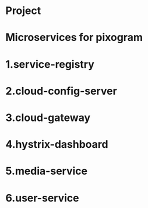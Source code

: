 # Project
# Microservices for pixogram
# 1.service-registry
# 2.cloud-config-server
# 3.cloud-gateway
# 4.hystrix-dashboard
# 5.media-service
# 6.user-service
